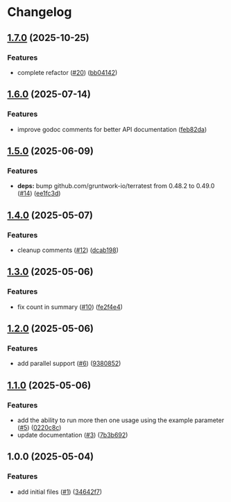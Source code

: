 # Changelog

## [1.7.0](https://github.com/dkooll/validor/compare/v1.6.0...v1.7.0) (2025-10-25)


### Features

* complete refactor ([#20](https://github.com/dkooll/validor/issues/20)) ([bb04142](https://github.com/dkooll/validor/commit/bb04142e0e976cee2e16a8e143bcf39565a8db5a))

## [1.6.0](https://github.com/dkooll/validor/compare/v1.5.0...v1.6.0) (2025-07-14)


### Features

* improve godoc comments for better API documentation ([feb82da](https://github.com/dkooll/validor/commit/feb82da53dd08deaaf86aa00db1843a84b6f1fe4))

## [1.5.0](https://github.com/dkooll/validor/compare/v1.4.0...v1.5.0) (2025-06-09)


### Features

* **deps:** bump github.com/gruntwork-io/terratest from 0.48.2 to 0.49.0 ([#14](https://github.com/dkooll/validor/issues/14)) ([ee1fc3d](https://github.com/dkooll/validor/commit/ee1fc3d7a6c8b22d5a1fae36f10a676fd856330d))

## [1.4.0](https://github.com/dkooll/validor/compare/v1.3.0...v1.4.0) (2025-05-07)


### Features

* cleanup comments ([#12](https://github.com/dkooll/validor/issues/12)) ([dcab198](https://github.com/dkooll/validor/commit/dcab19883c7aefac342574d7eef099b47ca03582))

## [1.3.0](https://github.com/dkooll/validor/compare/v1.2.0...v1.3.0) (2025-05-06)


### Features

* fix count in summary ([#10](https://github.com/dkooll/validor/issues/10)) ([fe2f4e4](https://github.com/dkooll/validor/commit/fe2f4e4019b37dfdf7a609b166c0f3d07cb3e1a1))

## [1.2.0](https://github.com/dkooll/validor/compare/v1.1.0...v1.2.0) (2025-05-06)


### Features

* add parallel support ([#6](https://github.com/dkooll/validor/issues/6)) ([9380852](https://github.com/dkooll/validor/commit/938085235a32b0322878c21c8ea030cb31f131eb))

## [1.1.0](https://github.com/dkooll/validor/compare/v1.0.0...v1.1.0) (2025-05-06)


### Features

* add the ability to run more then one usage using the example parameter ([#5](https://github.com/dkooll/validor/issues/5)) ([0220c8c](https://github.com/dkooll/validor/commit/0220c8c50b78b0b590ffc5dc013ed6c60bdc3377))
* update documentation ([#3](https://github.com/dkooll/validor/issues/3)) ([7b3b692](https://github.com/dkooll/validor/commit/7b3b6929026c4dccd1d082b1cf434a7b3f6d1c51))

## 1.0.0 (2025-05-04)


### Features

* add initial files ([#1](https://github.com/dkooll/validor/issues/1)) ([34642f7](https://github.com/dkooll/validor/commit/34642f712432ab25a1dbdd9fb4a611b9b682a98b))
